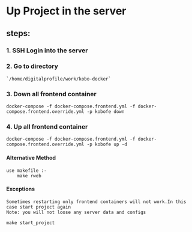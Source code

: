 # Up Project in the server
## steps:
### 1. SSH Login into the server
### 2. Go to directory
    `/home/digitalprofile/work/kobo-docker`
### 3. Down all frontend container
    docker-compose -f docker-compose.frontend.yml -f docker-compose.frontend.override.yml -p kobofe down
### 4. Up all frontend container
    docker-compose -f docker-compose.frontend.yml -f docker-compose.frontend.override.yml -p kobofe up -d

#### Alternative Method
    use makefile :-
        make rweb 
    
#### Exceptions
    Sometimes restarting only frontend containers will not work.In this case start project again
    Note: you will not loose any server data and configs
    
    make start_project